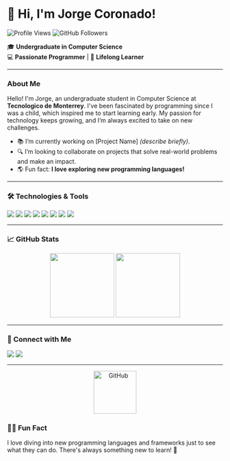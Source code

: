 # 👋 Hi, I'm **Jorge Coronado!**

![Profile Views](https://komarev.com/ghpvc/?username=Ivandepv&color=blue) 
![GitHub Followers](https://img.shields.io/github/followers/Ivandepv?style=social)

🎓 **Undergraduate in Computer Science**  
💻 **Passionate Programmer** | 🌱 **Lifelong Learner**

---

### About Me
Hello! I'm Jorge, an undergraduate student in Computer Science at **Tecnologico de Monterrey**. I've been fascinated by programming since I was a child, which inspired me to start learning early. My passion for technology keeps growing, and I’m always excited to take on new challenges.

- 📚 I’m currently working on [Project Name] _(describe briefly)_.
- 🔍 I’m looking to collaborate on projects that solve real-world problems and make an impact.
- 🌎 Fun fact: **I love exploring new programming languages!**

---

### 🛠️ Technologies & Tools

<!-- Add your tools and technologies here -->
<p align="left">
  <img src="https://img.shields.io/badge/Java-ED8B00?style=for-the-badge&logo=java&logoColor=white" />
  <img src="https://img.shields.io/badge/Spring%20Boot-6DB33F?style=for-the-badge&logo=spring-boot&logoColor=white" />
  <img src="https://img.shields.io/badge/JavaScript-F7DF1E?style=for-the-badge&logo=javascript&logoColor=black" />
  <img src="https://img.shields.io/badge/MySQL-4479A1?style=for-the-badge&logo=mysql&logoColor=white" />
  <img src="https://img.shields.io/badge/HTML5-E34F26?style=for-the-badge&logo=html5&logoColor=white" />
  <img src="https://img.shields.io/badge/CSS3-1572B6?style=for-the-badge&logo=css3&logoColor=white" />
  <img src="https://img.shields.io/badge/Git-F05032?style=for-the-badge&logo=git&logoColor=white" />
  <img src="https://img.shields.io/badge/GitHub-181717?style=for-the-badge&logo=github&logoColor=white" />
</p>

---

### 📈 GitHub Stats

<div align="center">
  <img height="150" src="https://github-readme-stats.vercel.app/api?username=Ivandepv&show_icons=true&theme=radical" />
  <img height="150" src="https://github-readme-stats.vercel.app/api/top-langs/?username=Ivandepv&layout=compact&theme=radical" />
</div>

---

### 🤝 Connect with Me

<p align="left">
  <a href="https://www.linkedin.com/in/jorge-coronado" target="_blank"><img src="https://img.shields.io/badge/LinkedIn-0077B5?style=for-the-badge&logo=linkedin&logoColor=white" /></a>
  <a href="mailto:jorge@example.com"><img src="https://img.shields.io/badge/Email-D14836?style=for-the-badge&logo=gmail&logoColor=white" /></a>
</p>

---

<p align="center">
  <img src="https://media.giphy.com/media/kH6CqYiquZawmU1HI6/giphy.gif" width="100" alt="GitHub"/>
</p>

<!-- Optional animated icons section if you'd like -->
### 👨‍💻 Fun Fact
I love diving into new programming languages and frameworks just to see what they can do. There's always something new to learn! 🚀

